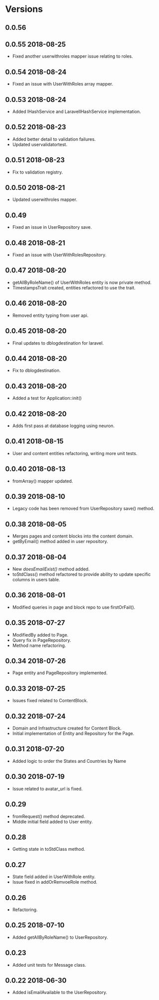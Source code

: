 # Versions

## 0.0.56

## 0.0.55 2018-08-25
* Fixed another userwithroles mapper issue relating to roles.

## 0.0.54 2018-08-24
* Fixed an issue with UserWithRoles array mapper.

## 0.0.53 2018-08-24
* Added IHashService and LaravelIHashService implementation.

## 0.0.52 2018-08-23
* Added better detail to validation failures.
* Updated uservalidatortest.

## 0.0.51 2018-08-23
* Fix to validation registry.

## 0.0.50 2018-08-21
* Updated userwithroles mapper.

## 0.0.49
* Fixed an issue in UserRepository save.

## 0.0.48 2018-08-21
* Fixed an issue with UserWithRolesRepository.

## 0.0.47 2018-08-20
* getAllByRoleName() of UserWithRoles entity is now private method.
* TimestampsTrait created, entities refactored to use the trait.

## 0.0.46 2018-08-20
* Removed entity typing from user api.

## 0.0.45 2018-08-20
* Final updates to dblogdestination for laravel.

## 0.0.44 2018-08-20
* Fix to dblogdestination.

## 0.0.43 2018-08-20
* Added a test for Application::init()

## 0.0.42 2018-08-20
* Adds first pass at database logging using neuron.

## 0.0.41 2018-08-15
* User and content entities refactoring, writing more unit tests.

## 0.0.40 2018-08-13
* fromArray() mapper updated.

## 0.0.39 2018-08-10
* Legacy code has been removed from UserRepository save() method.

## 0.0.38 2018-08-05
* Merges pages and content blocks into the content domain.
* getByEmail() method added in user repository.

## 0.0.37 2018-08-04
* New *doesEmailExist()* method added.
* toStdClass() method refactored to provide ability to update specific columns in users table.

## 0.0.36 2018-08-01
* Modified queries in page and block repo to use firstOrFail().

## 0.0.35 2018-07-27
* ModifiedBy added to Page.
* Query fix in PageRepository.
* Method name refactoring.

## 0.0.34 2018-07-26
* Page entity and PageRepository implemented.

## 0.0.33 2018-07-25
* Issues fixed related to ContentBlock.

## 0.0.32 2018-07-24
* Domain and Infrastructure created for Content Block.
* Initial implementation of Entity and Repository for the Page. 

## 0.0.31 2018-07-20
* Added logic to order the States and Countries by Name

## 0.0.30 2018-07-19
* Issue related to avatar_url is fixed.

## 0.0.29
* fromRequest() method deprecated.
* Middle initial field added to User entity.

## 0.0.28
* Getting state in toStdClass method.

## 0.0.27
* State field added in UserWithRole entity.
* Issue fixed in addOrRemvoeRole method.

## 0.0.26
* Refactoring.

## 0.0.25 2018-07-10
* Added getAllByRoleName() to UserRepository.

## 0.0.23
* Added unit tests for Message class.

## 0.0.22 2018-06-30

* Added isEmailAvailable to the UserRepository.
